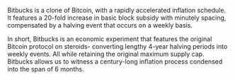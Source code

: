 ﻿Bitbucks is a clone of Bitcoin, with a rapidly accelerated inflation 
schedule. It features a 20-fold increase in basic block subsidy with minutely
spacing, compensated by a halving event that occurs on a weekly basis.

In short, Bitbucks is an economic experiment that features the original
Bitcoin protocol on steroids- converting lengthy 4-year halving periods into
weekly events. All while retaining the original maximum supply cap.
Bitbucks allows us to witness a century-long inflation process condensed
into the span of 6 months.